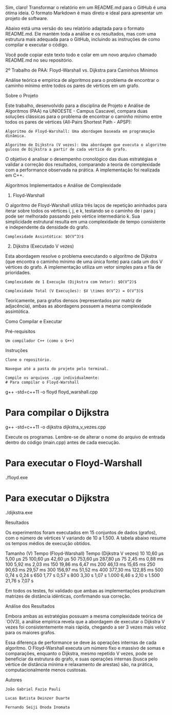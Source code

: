 Sim, claro! Transformar o relatório em um README.md para o GitHub é uma ótima ideia. O formato Markdown é mais direto e ideal para apresentar um projeto de software.

Abaixo está uma versão do seu relatório adaptada para o formato README.md. Ele mantém toda a análise e os resultados, mas com uma estrutura mais adequada para o GitHub, incluindo as instruções de como compilar e executar o código.

Você pode copiar este texto todo e colar em um novo arquivo chamado README.md no seu repositório.

2º Trabalho de PAA: Floyd-Warshall vs. Dijkstra para Caminhos Mínimos

Análise teórica e empírica de algoritmos para o problema de encontrar o caminho mínimo entre todos os pares de vértices em um grafo.

Sobre o Projeto

Este trabalho, desenvolvido para a disciplina de Projeto e Análise de Algoritmos (PAA) na UNIOESTE - Campus Cascavel, compara duas soluções clássicas para o problema de encontrar o caminho mínimo entre todos os pares de vértices (All-Pairs Shortest Path - APSP):

    Algoritmo de Floyd-Warshall: Uma abordagem baseada em programação dinâmica.

    Algoritmo de Dijkstra (V vezes): Uma abordagem que executa o algoritmo guloso de Dijkstra a partir de cada vértice do grafo.

O objetivo é analisar o desempenho cronológico das duas estratégias e validar a correção dos resultados, comparando a teoria de complexidade com a performance observada na prática. A implementação foi realizada em C++.

Algoritmos Implementados e Análise de Complexidade

1. Floyd-Warshall

O algoritmo de Floyd-Warshall utiliza três laços de repetição aninhados para iterar sobre todos os vértices i, j, e k, testando se o caminho de i para j pode ser melhorado passando pelo vértice intermediário k. Sua simplicidade estrutural resulta em uma complexidade de tempo consistente e independente da densidade do grafo.

    Complexidade Assintótica: $O(V^3)$

2. Dijkstra (Executado V vezes)

Esta abordagem resolve o problema executando o algoritmo de Dijkstra (que encontra o caminho mínimo de uma única fonte) para cada um dos V vértices do grafo. A implementação utiliza um vetor simples para a fila de prioridades.

    Complexidade de 1 Execução (Dijkstra com Vetor): $O(V^2)$

    Complexidade Total (V Execuções): $V \times O(V^2) = O(V^3)$

Teoricamente, para grafos densos (representados por matriz de adjacência), ambas as abordagens possuem a mesma complexidade assintótica.

Como Compilar e Executar

Pré-requisitos

    Um compilador C++ (como o G++)

Instruções

    Clone o repositório.

    Navegue até a pasta do projeto pelo terminal.

    Compile os arquivos .cpp individualmente:
    # Para compilar o Floyd-Warshall
g++ -std=c++11 -o floyd floyd_warshall.cpp

# Para compilar o Dijkstra
g++ -std=c++11 -o dijkstra dijkstra_v_vezes.cpp

Execute os programas. Lembre-se de alterar o nome do arquivo de entrada dentro do código (main.cpp) antes de cada execução.

# Para executar o Floyd-Warshall
./floyd.exe

# Para executar o Dijkstra
./dijkstra.exe

Resultados

Os experimentos foram executados em 15 conjuntos de dados (grafos), com o número de vértices V variando de 10 a 1.500. A tabela abaixo resume os tempos médios de execução obtidos.

Tamanho (V)	    Tempo (Floyd-Warshall)	            Tempo (Dijkstra V vezes)
    10	              10,60 µs	                              5,00 µs
    25	              100,60 µs	                              42,60 µs
    50	              753,60 µs	                              287,80 µs
    75	              2,45 ms	                                0,88 ms
    100	              5,92 ms	                                2,03 ms
    150	              19,86 ms	                              6,47 ms
    200	              46,13 ms	                              15,65 ms
    250	              90,63 ms	                              29,57 ms
    300	              156,97 ms	                              51,52 ms
    400	              377,30 ms	                              122,85 ms
    500	              0,74 s	                                 0,24 s
    650	              1,77 s	                                 0,57 s
    800	              3,30 s	                                 1,07 s
    1.000	            6,46 s	                                 2,10 s
    1.500	            21,76 s	                                 7,07 s

Em todos os testes, foi validado que ambas as implementações produziram matrizes de distância idênticas, confirmando sua correção.

Análise dos Resultados

Embora ambas as estratégias possuam a mesma complexidade teórica de `O(V3), a análise empírica revela que a abordagem de executar o Dijkstra V vezes foi consistentemente mais rápida, chegando a ser 3 vezes mais veloz para os maiores grafos.

Essa diferença de performance se deve às operações internas de cada algoritmo. O Floyd-Warshall executa um número fixo e massivo de somas e comparações, enquanto o Dijkstra, mesmo repetido V vezes, pode se beneficiar da estrutura do grafo, e suas operações internas (busca pelo vértice de distância mínima e relaxamento de arestas) são, na prática, computacionalmente menos custosas.

Autores

    João Gabriel Fazio Pauli

    Lucas Batista Deinzer Duarte

    Fernando Seiji Onoda Inomata
